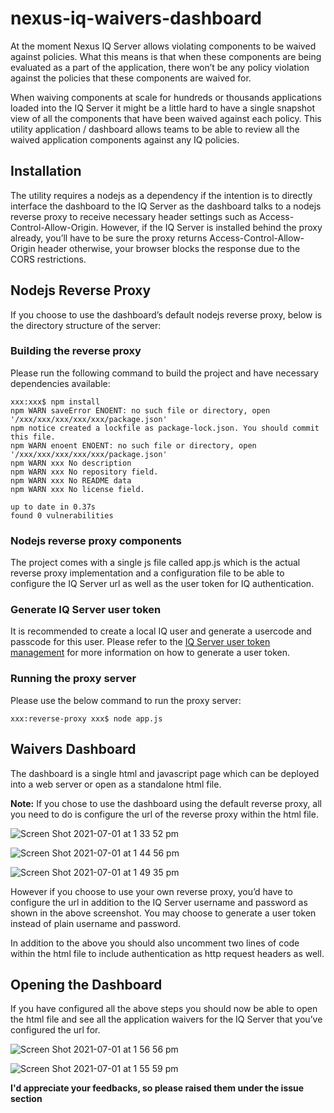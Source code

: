 # nexus-iq-waivers-dashboard

At the moment Nexus IQ Server allows violating components to be waived against policies. What this means is that when these components are being evaluated as a part of the application, there won’t be any policy violation against the policies that these components are waived for.   

When waiving components at scale for hundreds or thousands applications loaded into the IQ Server it might be a little hard to have a single snapshot view of all the components that have been waived against each policy. This utility application / dashboard allows teams to be able to review all the waived application components against any IQ policies.

## Installation

The utility requires a nodejs as a dependency if the intention is to directly interface the dashboard to the IQ Server as the dashboard talks to a nodejs reverse proxy to receive necessary header settings such as Access-Control-Allow-Origin. However, if the IQ Server is installed behind the proxy already, you’ll have to be sure the proxy returns Access-Control-Allow-Origin header otherwise, your browser blocks the response due to the CORS restrictions.

## Nodejs Reverse Proxy

If you choose to use the dashboard’s default nodejs reverse proxy, below is the directory structure of the server:

### Building the reverse proxy
Please run the following command to build the project and have necessary dependencies available:

```
xxx:xxx$ npm install
npm WARN saveError ENOENT: no such file or directory, open '/xxx/xxx/xxx/xxx/xxx/package.json'
npm notice created a lockfile as package-lock.json. You should commit this file.
npm WARN enoent ENOENT: no such file or directory, open '/xxx/xxx/xxx/xxx/xxx/package.json'
npm WARN xxx No description
npm WARN xxx No repository field.
npm WARN xxx No README data
npm WARN xxx No license field.

up to date in 0.37s
found 0 vulnerabilities
```

### Nodejs reverse proxy components

The project comes with a single js file called app.js which is the actual reverse proxy implementation and a configuration file to be able to configure the IQ Server url as well as the user token for IQ authentication.

### Generate IQ Server user token

It is recommended to create a local IQ user and generate a usercode and passcode for this user. Please refer to the [IQ Server user token management](https://help.sonatype.com/iqserver/managing/user-management/user-tokens) for more information on how to generate a user token.

### Running the proxy server

Please use the below command to run the proxy server:

```
xxx:reverse-proxy xxx$ node app.js
```

## Waivers Dashboard

The dashboard is a single html and javascript page which can be deployed into a web server or open as a standalone html file.

**Note:** If you chose to use the dashboard using the default reverse proxy, all you need to do is configure the url of the reverse proxy within the html file.

![Screen Shot 2021-07-01 at 1 33 52 pm](https://user-images.githubusercontent.com/3271380/124068805-86f6fc80-da7e-11eb-9e23-6ac58fd5eda5.png)

![Screen Shot 2021-07-01 at 1 44 56 pm](https://user-images.githubusercontent.com/3271380/124068814-8a8a8380-da7e-11eb-8440-5826a6ee308e.png)

![Screen Shot 2021-07-01 at 1 49 35 pm](https://user-images.githubusercontent.com/3271380/124068820-8cecdd80-da7e-11eb-9e00-53bdee8df743.png)


However if you choose to use your own reverse proxy, you’d have to configure the url in addition to the IQ Server username and password as shown in the above screenshot. You may choose to generate a user token instead of plain username and password.

In addition to the above you should also uncomment two lines of code within the html file to include authentication as http request headers as well.


## Opening the Dashboard

If you have configured all the above steps you should now be able to open the html file and see all the application waivers for the IQ Server that you’ve configured the url for.

![Screen Shot 2021-07-01 at 1 56 56 pm](https://user-images.githubusercontent.com/3271380/124068617-2bc50a00-da7e-11eb-97e9-87905a7aec1f.png)

![Screen Shot 2021-07-01 at 1 55 59 pm](https://user-images.githubusercontent.com/3271380/124068765-734b9600-da7e-11eb-9690-4d6a524e7e02.png)

**I'd appreciate your feedbacks, so please raised them under the issue section**
